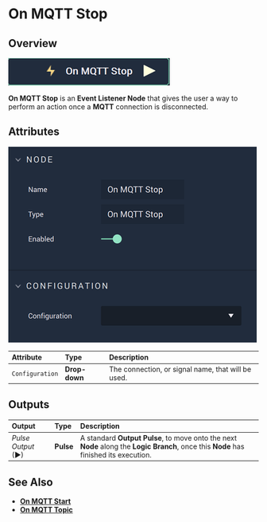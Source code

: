 # On MQTT Stop

## Overview

![The On MQTT Stop Node.](../../../../.gitbook/assets/onmqttstopnode.png)

**On MQTT Stop** is an **Event Listener Node** that gives the user a way to perform an action once a **MQTT** connection is disconnected.

## Attributes

![The On MQTT Stop Node Attributes.](../../../../.gitbook/assets/onmqttstopattributes.png)

| Attribute | Type | Description |
| :--- | :--- | :--- |
| `Configuration` | **Drop-down** | The connection, or signal name, that will be used. |

## Outputs

| Output | Type | Description |
| :--- | :--- | :--- |
| _Pulse Output_ \(►\) | **Pulse** | A standard **Output Pulse**, to move onto the next **Node** along the **Logic Branch**, once this **Node** has finished its execution. |

## See Also

* [**On MQTT Start**](onmqttstart.md)
* [**On MQTT Topic**](onmqtttopic.md)

